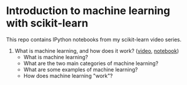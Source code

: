 # Introduction to machine learning with scikit-learn

This repo contains IPython notebooks from my scikit-learn video series.

1. What is machine learning, and how does it work? ([video](https://www.youtube.com/watch?v=elojMnjn4kk), [notebook](http://nbviewer.ipython.org/github/justmarkham/scikit-learn-videos/blob/master/01_machine_learning_intro.ipynb))
    - What is machine learning?
    - What are the two main categories of machine learning?
    - What are some examples of machine learning?
    - How does machine learning "work"?
